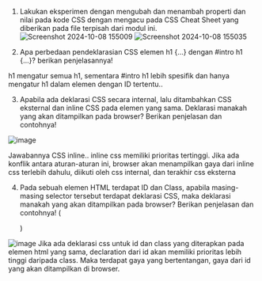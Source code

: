 1. Lakukan eksperimen dengan mengubah dan menambah properti dan nilai pada kode CSS 
dengan mengacu pada CSS Cheat Sheet yang diberikan pada file terpisah dari modul ini.
![Screenshot 2024-10-08 155009](https://github.com/user-attachments/assets/c76f41b4-7c9c-4d33-92e2-995d3a7dedf8)
![Screenshot 2024-10-08 155035](https://github.com/user-attachments/assets/da62e3a4-b9bc-482c-a6ee-4e1384f961aa)

2. Apa perbedaan pendeklarasian CSS elemen h1 {...} dengan #intro h1 {...}? berikan 
penjelasannya!

h1 mengatur semua h1, sementara #intro h1 lebih spesifik dan hanya mengatur h1 dalam elemen dengan ID tertentu..

3. Apabila ada deklarasi CSS secara internal, lalu ditambahkan CSS eksternal dan inline CSS pada 
elemen yang sama. Deklarasi manakah yang akan ditampilkan pada browser? Berikan 
penjelasan dan contohnya!

![image](https://github.com/user-attachments/assets/b8d228eb-f4ac-4c46-8fe2-e3634fe5aed8)

Jawabannya CSS inline.. inline css memiliki prioritas tertinggi. Jika ada konflik antara aturan-aturan ini, browser akan menampilkan gaya dari inline css terlebih dahulu, diikuti oleh css internal, dan terakhir css eksterna

4. Pada sebuah elemen HTML terdapat ID dan Class, apabila masing-masing selector tersebut 
terdapat deklarasi CSS, maka deklarasi manakah yang akan ditampilkan pada browser? 
Berikan penjelasan dan contohnya! ( <p id="paragraf-1" class="text-paragraf"> )

![image](https://github.com/user-attachments/assets/18ff3128-4301-4b4e-8cfd-d350c512e470)
Jika ada deklarasi css untuk id dan class yang diterapkan pada elemen html yang sama, declaration dari id akan memiliki prioritas lebih tinggi daripada class. Maka terdapat gaya yang bertentangan, gaya dari id yang akan ditampilkan di browser.

